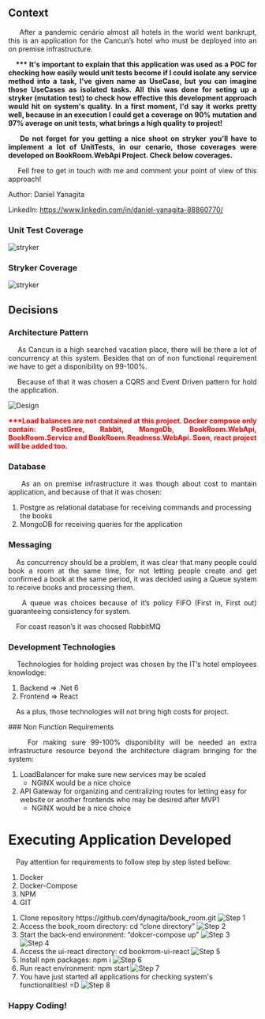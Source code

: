 ## Context
<p align="justify">
&nbsp;&nbsp;&nbsp;&nbsp;After a pandemic cenário almost all hotels in the world went bankrupt, this is an application for the Cancun’s hotel who must be deployed into an on premise infrastructure.
</p>
<p align="justify">
<strong>
&nbsp;&nbsp;&nbsp;&nbsp;*** It's important to explain that this application was used as a POC for checking how easily would unit tests become if I could isolate any service method into a task, I've given name as UseCase, but you can imagine those UseCases as isolated tasks. All this was done for seting up a stryker (mutation test) to check how effective this development approach would hit on system's quality. In a first moment, I'd say it works pretty well, because in an execution I could get a coverage on 90% mutation and 97% average on unit tests, what brings a high quality to project!
</strong>
</p>
<p align="justify">
<strong>
&nbsp;&nbsp;&nbsp;&nbsp;Do not forget for you getting a nice shoot on stryker you'll have to implement a lot of UnitTests, in our cenario, those coverages were developed on BookRoom.WebApi Project. Check below coverages.
</strong>
</p>

<p align="justify">
&nbsp;&nbsp;&nbsp;&nbsp;Fell free to get in touch with me and comment your point of view of this approach!
</p>

Author: Daniel Yanagita

LinkedIn: https://www.linkedin.com/in/daniel-yanagita-88860770/

### Unit Test Coverage
<img src="https://github.com/dynagita/book_room/blob/main/doc/mutant/firstCheck.png?raw=true" alt="stryker" />

### Stryker Coverage
<img src="https://github.com/dynagita/book_room/blob/main/doc/mutant/firstCheck.png?raw=true" alt="stryker" />


## Decisions
### Architecture Pattern
<p align="justify">
&nbsp;&nbsp;&nbsp;&nbsp;As Cancun is a high searched vacation place, there will be there a lot of concurrency at this system. Besides that on of non functional requirement we have to get a disponibility on 99-100%.
</p>
<p align="justify">
&nbsp;&nbsp;&nbsp;&nbsp;Because of that it was chosen a CQRS and Event Driven pattern for hold the application.
</p>

![Design](https://github.com/dynagita/book_room/blob/main/doc/BookRoomDiagram_v2.png?raw=true)


<p align="justify" style="color: red">
<strong>***Load balances are not contained at this project. Docker compose only contain: PostGree, Rabbit, MongoDb, BookRoom.WebApi, BookRoom.Service and BookRoom.Readness.WebApi. Soon, react project will be added too.</strong>
</p>

### Database
<p align="justify">
&nbsp;&nbsp;&nbsp;&nbsp;As an on premise infrastructure it was though about cost to mantain application, and because of that it was chosen:
<ol>
   <li>Postgre as relational database for receiving commands and processing the books</li>
   <li>MongoDB for receiving queries for the application</li>
</ol>
</p>

### Messaging
<p align="justify">
&nbsp;&nbsp;&nbsp;&nbsp;As concurrency should be a problem, it was clear that many people could book a room at the same time, for not letting people create and get confirmed a book at the same period, it was decided using a Queue system to receive books and processing them.
</p>
<p align="justify">
&nbsp;&nbsp;&nbsp;&nbsp;A queue was choices because of it’s policy FIFO (First in, First out) guaranteeing consistency for system.
</p>
<p align="justify">
&nbsp;&nbsp;&nbsp;&nbsp;For coast reason’s it was choosed RabbitMQ
</p>

### Development Technologies
<p align="justify">
&nbsp;&nbsp;&nbsp;&nbsp;Technologies for holding project was chosen by the IT’s hotel employees knowlodge:
<ol>
   <li>Backend => .Net 6</li>
   <li>Frontend => React</li>
</ol>
</p>
<p align="justify">
&nbsp;&nbsp;&nbsp;&nbsp;As a plus, those technologies will not bring high costs for project.
</p>
### Non Function Requirements
<p align="justify">
&nbsp;&nbsp;&nbsp;&nbsp;For making sure 99-100% disponibility will be needed an extra infrastructure resource beyond the architecture diagram bringing for the system:
<ol>
   <li>
      LoadBalancer for make sure new services may be scaled
      <ul>
        <li>NGINX would be a nice choice</li>
      </ul>
   </li>
   <li>
      API Gateway for organizing and centralizing routes for letting easy for website or another frontends who may be desired after MVP1
      <ul>
        <li>NGINX would be a nice choice</li>
      </ul>
   </li>
</ol>
</p>

# Executing Application Developed

<p align="justify">
&nbsp;&nbsp;&nbsp;&nbsp;Pay attention for requirements to follow step by step listed bellow:
<ol>
  <li>Docker</li>
  <li>Docker-Compose</li>
  <li>NPM</li>
  <li>GIT</li>
</ol>
</p>
<p align="justify">
<ol>
  <li>
      Clone repository https://github.com/dynagita/book_room.git
      <img src="https://github.com/dynagita/book_room/blob/main/doc/setps/step1.png?raw=true" alt="Step 1"/>
  </li>  
  <li>
      Access the book_room directory: cd “clone directory” 
      <img src="https://github.com/dynagita/book_room/blob/main/doc/setps/step2.png?raw=true" alt="Step 2"/>
  </li>
  <li>
      Start the back-end environment: “dokcer-compose up” 
      <img src="https://github.com/dynagita/book_room/blob/main/doc/setps/step3.png?raw=true" alt="Step 3"/>
      <img src="https://github.com/dynagita/book_room/blob/main/doc/setps/step4.png?raw=true" alt="Step 4"/>
  </li>
  <li>
      Access the ui-react directory: cd bookrrom-ui-react
      <img src="https://github.com/dynagita/book_room/blob/main/doc/setps/step5.png?raw=true" alt="Step 5"/>
  </li>
  <li>
      Install npm packages: npm i
      <img src="https://github.com/dynagita/book_room/blob/main/doc/setps/step6.png?raw=true" alt="Step 6"/>
  </li>
  <li>
      Run react environment: npm start
      <img src="https://github.com/dynagita/book_room/blob/main/doc/setps/step7.png?raw=true" alt="Step 7"/>
  </li>
  <li>
      You have just started all applications for checking system's functionalities! =D      
      <img src="https://github.com/dynagita/book_room/blob/main/doc/setps/step8.png?raw=true" alt="Step 8"/>
  </li>  
</ol>
</p>

### Happy Coding!
